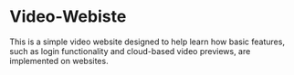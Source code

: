# Video-Webiste
This is a simple video website designed to help learn how basic features, such as login functionality and cloud-based video previews, are implemented on websites.

